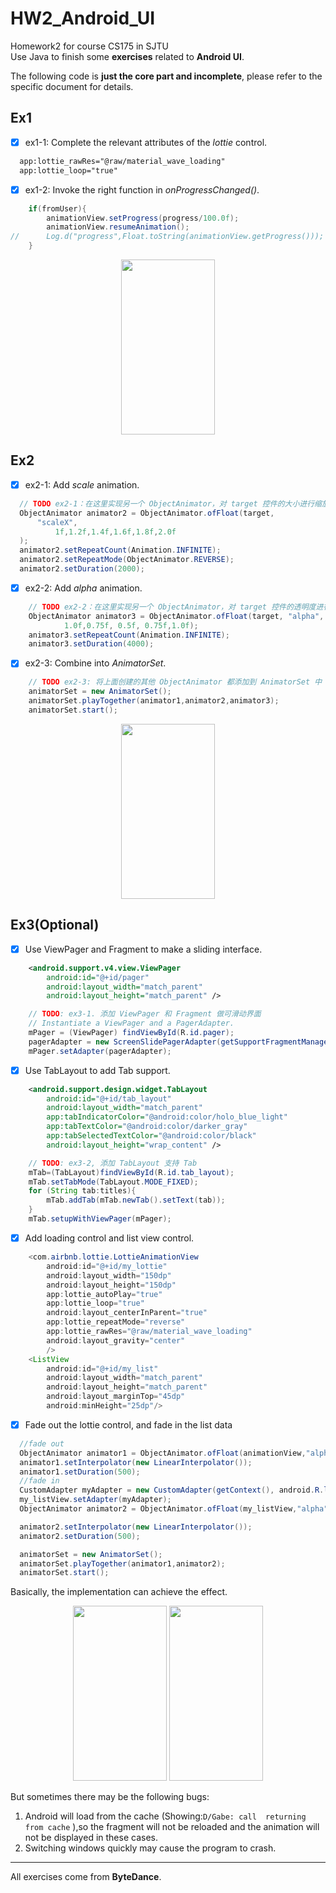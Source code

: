 # HW2_Android_UI
Homework2 for course CS175 in SJTU  
Use Java to finish some **exercises** related to **Android UI**.

The following code is **just the core part and incomplete**, please refer to the specific document for details.

## Ex1
- [x] ex1-1: Complete the relevant attributes of the *lottie* control.
```xml
  app:lottie_rawRes="@raw/material_wave_loading"
  app:lottie_loop="true"
```
- [x] ex1-2: Invoke the right function in *onProgressChanged()*.
```java
    if(fromUser){
        animationView.setProgress(progress/100.0f);
        animationView.resumeAnimation();
//      Log.d("progress",Float.toString(animationView.getProgress()));
    }
```
<p align="center">
<img src="https://user-images.githubusercontent.com/50905239/139236510-4ef96f9b-48cb-4963-92f9-5c4acbc3ba09.png" width="150" height="280"/>
</p>  

## Ex2
- [x] ex2-1: Add *scale* animation.
```java
  // TODO ex2-1：在这里实现另一个 ObjectAnimator，对 target 控件的大小进行缩放，从 1 到 2 循环
  ObjectAnimator animator2 = ObjectAnimator.ofFloat(target,
      "scaleX",
          1f,1.2f,1.4f,1.6f,1.8f,2.0f
  );
  animator2.setRepeatCount(Animation.INFINITE);
  animator2.setRepeatMode(ObjectAnimator.REVERSE);
  animator2.setDuration(2000);
```
- [x] ex2-2: Add *alpha* animation.
```java
    // TODO ex2-2：在这里实现另一个 ObjectAnimator，对 target 控件的透明度进行修改，从 1 到 0.5f 循环
    ObjectAnimator animator3 = ObjectAnimator.ofFloat(target, "alpha",
            1.0f,0.75f, 0.5f, 0.75f,1.0f);
    animator3.setRepeatCount(Animation.INFINITE);
    animator3.setDuration(4000);
```
- [x] ex2-3: Combine into *AnimatorSet*.
```java
    // TODO ex2-3: 将上面创建的其他 ObjectAnimator 都添加到 AnimatorSet 中
    animatorSet = new AnimatorSet();
    animatorSet.playTogether(animator1,animator2,animator3);
    animatorSet.start();
```
<p align="center">
<img src="https://user-images.githubusercontent.com/50905239/139238030-e3bffb9c-8767-4404-a17b-da25c3695a81.png" width="150" height="280"/>
</p>  

## Ex3(Optional)
- [x] Use ViewPager and Fragment to make a sliding interface.
```xml
    <android.support.v4.view.ViewPager
        android:id="@+id/pager"
        android:layout_width="match_parent"
        android:layout_height="match_parent" />
```
```java
    // TODO: ex3-1. 添加 ViewPager 和 Fragment 做可滑动界面
    // Instantiate a ViewPager and a PagerAdapter.
    mPager = (ViewPager) findViewById(R.id.pager);
    pagerAdapter = new ScreenSlidePagerAdapter(getSupportFragmentManager());
    mPager.setAdapter(pagerAdapter);
```
- [x] Use TabLayout to add Tab support.
```xml
    <android.support.design.widget.TabLayout
        android:id="@+id/tab_layout"
        android:layout_width="match_parent"
        app:tabIndicatorColor="@android:color/holo_blue_light"
        app:tabTextColor="@android:color/darker_gray"
        app:tabSelectedTextColor="@android:color/black"
        android:layout_height="wrap_content" />
```
```java
    // TODO: ex3-2, 添加 TabLayout 支持 Tab
    mTab=(TabLayout)findViewById(R.id.tab_layout);
    mTab.setTabMode(TabLayout.MODE_FIXED);
    for (String tab:titles){
        mTab.addTab(mTab.newTab().setText(tab));
    }
    mTab.setupWithViewPager(mPager);
```
- [x] Add loading control and list view control.
```java
    <com.airbnb.lottie.LottieAnimationView
        android:id="@+id/my_lottie"
        android:layout_width="150dp"
        android:layout_height="150dp"
        app:lottie_autoPlay="true"
        app:lottie_loop="true"
        android:layout_centerInParent="true"
        app:lottie_repeatMode="reverse"
        app:lottie_rawRes="@raw/material_wave_loading"
        android:layout_gravity="center"
        />
    <ListView
        android:id="@+id/my_list"
        android:layout_width="match_parent"
        android:layout_height="match_parent"
        android:layout_marginTop="45dp"
        android:minHeight="25dp"/>

```
- [x] Fade out the lottie control, and fade in the list data 
```java
  //fade out
  ObjectAnimator animator1 = ObjectAnimator.ofFloat(animationView,"alpha",1,0f);
  animator1.setInterpolator(new LinearInterpolator());
  animator1.setDuration(500);
  //fade in
  CustomAdapter myAdapter = new CustomAdapter(getContext(), android.R.layout.simple_list_item_1, Arrays.asList(namelist));
  my_listView.setAdapter(myAdapter);
  ObjectAnimator animator2 = ObjectAnimator.ofFloat(my_listView,"alpha",0,1f);

  animator2.setInterpolator(new LinearInterpolator());
  animator2.setDuration(500);

  animatorSet = new AnimatorSet();
  animatorSet.playTogether(animator1,animator2);
  animatorSet.start();
```
Basically, the implementation can achieve the effect.
<p align="center">
<img src="https://user-images.githubusercontent.com/50905239/139240328-94c8b6dd-2237-4f53-8aeb-5667b3ab89ce.png" width="150" height="280"/>
<img src="https://user-images.githubusercontent.com/50905239/139240332-64ef969d-14a5-49bf-93f6-795b9bcbd6d7.png" width="150" height="280"/>
</p> 
But sometimes there may be the following bugs:  

1. Android will load from the cache (Showing:`D/Gabe: call	returning from cache` ),so the fragment will not be reloaded and the animation will not be displayed in these cases. 
2. Switching windows quickly may cause the program to crash.


------
All exercises come from **ByteDance**.

